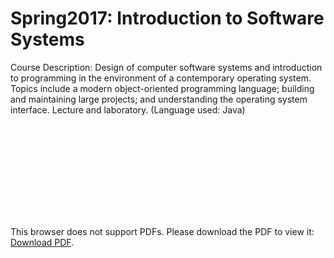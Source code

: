 # Spring2017: Introduction to Software Systems
Course Description: Design of computer software systems and introduction to programming in the environment of a contemporary operating system. Topics include a modern object-oriented programming language; building and maintaining large projects; and understanding the operating system interface. Lecture and laboratory. (Language used: Java)

<object data="https://github.com/r-h-fisch/Spring2017-Introduction-to-Software-Systems/blob/master/Course_Syllabus_Spring_2017.pdff" type="application/pdf" width="700px" height="700px">
    <embed src="https://github.com/r-h-fisch/Spring2017-Introduction-to-Software-Systems/blob/master/Course_Syllabus_Spring_2017.pdf">
        <p>This browser does not support PDFs. Please download the PDF to view it: <a href="http://yoursite.com/the.pdf">Download PDF</a>.</p>
    </embed>
</object>
